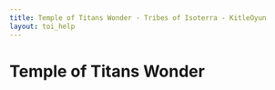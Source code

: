 ```yaml
---
title: Temple of Titans Wonder - Tribes of Isoterra - KitleOyun
layout: toi_help
---
```


<h1 class="h1">Temple of Titans Wonder</h1>
